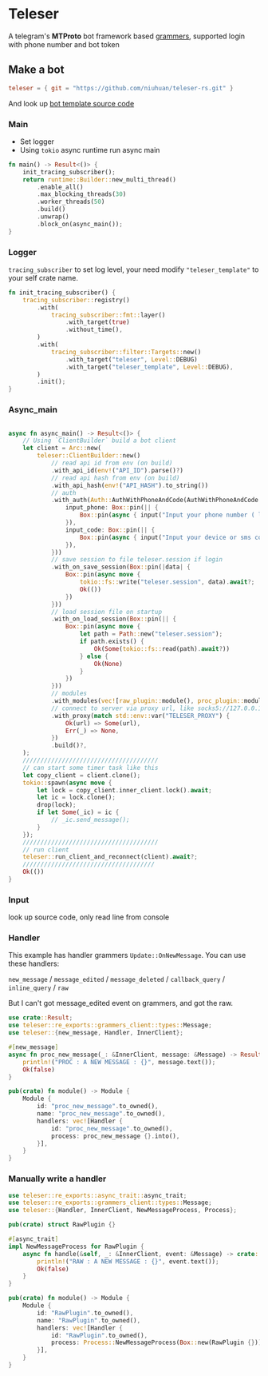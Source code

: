 Teleser
=======

A telegram's **MTProto** bot framework based [grammers](https://github.com/Lonami/grammers), supported login with phone number and bot token

## Make a bot

```toml
teleser = { git = "https://github.com/niuhuan/teleser-rs.git" }
```

And look up [bot template source code](https://github.com/niuhuan/teleser-rs/tree/master/teleser_template/src)

### Main

- Set logger
- Using `tokio` async runtime run async main

```rust
fn main() -> Result<()> {
    init_tracing_subscriber();
    return runtime::Builder::new_multi_thread()
        .enable_all()
        .max_blocking_threads(30)
        .worker_threads(50)
        .build()
        .unwrap()
        .block_on(async_main());
}
```

### Logger

`tracing_subscriber` to set log level, your need modify `"teleser_template"` to your self crate name.

```rust
fn init_tracing_subscriber() {
    tracing_subscriber::registry()
        .with(
            tracing_subscriber::fmt::layer()
                .with_target(true)
                .without_time(),
        )
        .with(
            tracing_subscriber::filter::Targets::new()
                .with_target("teleser", Level::DEBUG)
                .with_target("teleser_template", Level::DEBUG),
        )
        .init();
}
```

### Async_main

```rust

async fn async_main() -> Result<()> {
    // Using `ClientBuilder` build a bot client
    let client = Arc::new(
        teleser::ClientBuilder::new()
            // read api id from env (on build)
            .with_api_id(env!("API_ID").parse()?)
            // read api hash from env (on build)
            .with_api_hash(env!("API_HASH").to_string())
            // auth
            .with_auth(Auth::AuthWithPhoneAndCode(AuthWithPhoneAndCode {
                input_phone: Box::pin(|| {
                    Box::pin(async { input("Input your phone number ( like +112345678 )") })
                }),
                input_code: Box::pin(|| {
                    Box::pin(async { input("Input your device or sms code ( like 12345 )") })
                }),
            }))
            // save session to file teleser.session if login
            .with_on_save_session(Box::pin(|data| {
                Box::pin(async move {
                    tokio::fs::write("teleser.session", data).await?;
                    Ok(())
                })
            }))
            // load session file on startup
            .with_on_load_session(Box::pin(|| {
                Box::pin(async move {
                    let path = Path::new("teleser.session");
                    if path.exists() {
                        Ok(Some(tokio::fs::read(path).await?))
                    } else {
                        Ok(None)
                    }
                })
            }))
            // modules
            .with_modules(vec![raw_plugin::module(), proc_plugin::module()])
            // connect to server via proxy url, like socks5://127.0.0.1:1080 (runtime)
            .with_proxy(match std::env::var("TELESER_PROXY") {
                Ok(url) => Some(url),
                Err(_) => None,
            })
            .build()?,
    );
    //////////////////////////////////////
    // can start some timer task like this
    let copy_client = client.clone();
    tokio::spawn(async move {
        let lock = copy_client.inner_client.lock().await;
        let ic = lock.clone();
        drop(lock);
        if let Some(_ic) = ic {
            // _ic.send_message();
        }
    });
    //////////////////////////////////////
    // run client
    teleser::run_client_and_reconnect(client).await?;
    /////////////////////////////////////
    Ok(())
}
```

### Input 

look up source code, only read line from console

### Handler

This example has handler grammers `Update::OnNewMessage`. You can use these handlers:

`new_message` / `message_edited` / `message_deleted` / `callback_query` / `inline_query` / `raw`

But I can't got message_edited event on grammers, and got the raw.

```rust
use crate::Result;
use teleser::re_exports::grammers_client::types::Message;
use teleser::{new_message, Handler, InnerClient};

#[new_message]
async fn proc_new_message(_: &InnerClient, message: &Message) -> Result<bool> {
    println!("PROC : A NEW MESSAGE : {}", message.text());
    Ok(false)
}

pub(crate) fn module() -> Module {
    Module {
        id: "proc_new_message".to_owned(),
        name: "proc_new_message".to_owned(),
        handlers: vec![Handler {
            id: "proc_new_message".to_owned(),
            process: proc_new_message {}.into(),
        }],
    }
}
```

### Manually write a handler

```rust
use teleser::re_exports::async_trait::async_trait;
use teleser::re_exports::grammers_client::types::Message;
use teleser::{Handler, InnerClient, NewMessageProcess, Process};

pub(crate) struct RawPlugin {}

#[async_trait]
impl NewMessageProcess for RawPlugin {
    async fn handle(&self, _: &InnerClient, event: &Message) -> crate::Result<bool> {
        println!("RAW : A NEW MESSAGE : {}", event.text());
        Ok(false)
    }
}

pub(crate) fn module() -> Module {
    Module {
        id: "RawPlugin".to_owned(),
        name: "RawPlugin".to_owned(),
        handlers: vec![Handler {
            id: "RawPlugin".to_owned(),
            process: Process::NewMessageProcess(Box::new(RawPlugin {})),
        }],
    }
}
```

